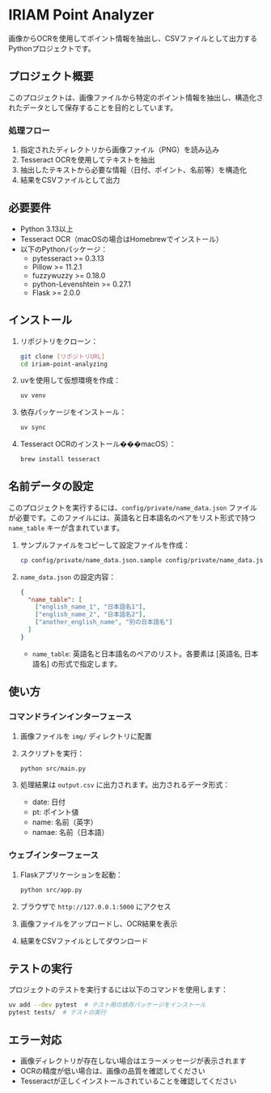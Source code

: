 # IRIAM Point Analyzer

画像からOCRを使用してポイント情報を抽出し、CSVファイルとして出力するPythonプロジェクトです。

## プロジェクト概要

このプロジェクトは、画像ファイルから特定のポイント情報を抽出し、構造化されたデータとして保存することを目的としています。

### 処理フロー

1. 指定されたディレクトリから画像ファイル（PNG）を読み込み
2. Tesseract OCRを使用してテキストを抽出
3. 抽出したテキストから必要な情報（日付、ポイント、名前等）を構造化
4. 結果をCSVファイルとして出力

## 必要要件

- Python 3.13以上
- Tesseract OCR（macOSの場合はHomebrewでインストール）
- 以下のPythonパッケージ：
  - pytesseract >= 0.3.13
  - Pillow >= 11.2.1
  - fuzzywuzzy >= 0.18.0
  - python-Levenshtein >= 0.27.1
  - Flask >= 2.0.0

## インストール

1. リポジトリをクローン：

   ```bash
   git clone [リポジトリURL]
   cd iriam-point-analyzing
   ```

2. uvを使用して仮想環境を作成：

   ```bash
   uv venv
   ```

3. 依存パッケージをインストール：

   ```bash
   uv sync
   ```

4. Tesseract OCRのインストール���macOS）：

   ```bash
   brew install tesseract
   ```

## 名前データの設定

このプロジェクトを実行するには、`config/private/name_data.json` ファイルが必要です。このファイルには、英語名と日本語名のペアをリスト形式で持つ `name_table` キーが含まれています。

1. サンプルファイルをコピーして設定ファイルを作成：

   ```bash
   cp config/private/name_data.json.sample config/private/name_data.json
   ```

2. `name_data.json` の設定内容：

   ```json
   {
     "name_table": [
       ["english_name_1", "日本語名1"],
       ["english_name_2", "日本語名2"],
       ["another_english_name", "別の日本語名"]
     ]
   }
   ```

   - `name_table`: 英語名と日本語名のペアのリスト。各要素は [英語名, 日本語名] の形式で指定します。

## 使い方

### コマンドラインインターフェース

1. 画像ファイルを `img/` ディレクトリに配置

2. スクリプトを実行：

   ```bash
   python src/main.py
   ```

3. 処理結果は `output.csv` に出力されます。出力されるデータ形式：
   - date: 日付
   - pt: ポイント値
   - name: 名前（英字）
   - namae: 名前（日本語）

### ウェブインターフェース

1. Flaskアプリケーションを起動：

   ```bash
   python src/app.py
   ```

2. ブラウザで `http://127.0.0.1:5000` にアクセス

3. 画像ファイルをアップロードし、OCR結果を表示

4. 結果をCSVファイルとしてダウンロード

## テストの実行

プロジェクトのテストを実行するには以下のコマンドを使用します：

```bash
uv add --dev pytest  # テスト用の依存パッケージをインストール
pytest tests/  # テストの実行
```

## エラー対応

- 画像ディレクトリが存在しない場合はエラーメッセージが表示されます
- OCRの精度が低い場合は、画像の品質を確認してください
- Tesseractが正しくインストールされていることを確認してください
